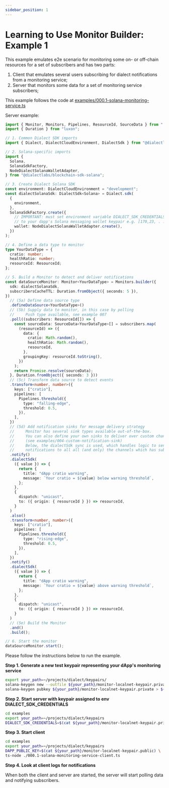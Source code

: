 ```yaml
---
sidebar_position: 1
---
```


# Learning to Use Monitor Builder: Example 1

This example emulates e2e scenario for monitoring some on- or off-chain resources for a set of subscribers and has two parts:

1. Client that emulates several users subscribing for dialect notifications from a monitoring service;
2. Server that monitors some data for a set of monitoring service subscribers;

This example follows the code at [examples/000.1-solana-monitoring-service.ts](https://github.com/dialectlabs/monitor/blob/main/examples/000.1-solana-monitoring-service.ts)

Server example:

```typescript
import { Monitor, Monitors, Pipelines, ResourceId, SourceData } from "../src";
import { Duration } from "luxon";

// 1. Common Dialect SDK imports
import { Dialect, DialectCloudEnvironment, DialectSdk } from "@dialectlabs/sdk";

// 2. Solana-specific imports
import {
  Solana,
  SolanaSdkFactory,
  NodeDialectSolanaWalletAdapter,
} from "@dialectlabs/blockchain-sdk-solana";

// 3. Create Dialect Solana SDK
const environment: DialectCloudEnvironment = "development";
const dialectSolanaSdk: DialectSdk<Solana> = Dialect.sdk(
  {
    environment,
  },
  SolanaSdkFactory.create({
    // IMPORTANT: must set environment variable DIALECT_SDK_CREDENTIALS
    // to your dapp's Solana messaging wallet keypair e.g. [170,23, . . . ,300]
    wallet: NodeDialectSolanaWalletAdapter.create(),
  })
);

// 4. Define a data type to monitor
type YourDataType = {
  cratio: number;
  healthRatio: number;
  resourceId: ResourceId;
};

// 5. Build a Monitor to detect and deliver notifications
const dataSourceMonitor: Monitor<YourDataType> = Monitors.builder({
  sdk: dialectSolanaSdk,
  subscribersCacheTTL: Duration.fromObject({ seconds: 5 }),
})
  // (5a) Define data source type
  .defineDataSource<YourDataType>()
  // (5b) Supply data to monitor, in this case by polling
  //     Push type available, see example 007
  .poll((subscribers: ResourceId[]) => {
    const sourceData: SourceData<YourDataType>[] = subscribers.map(
      (resourceId) => ({
        data: {
          cratio: Math.random(),
          healthRatio: Math.random(),
          resourceId,
        },
        groupingKey: resourceId.toString(),
      })
    );
    return Promise.resolve(sourceData);
  }, Duration.fromObject({ seconds: 3 }))
  // (5c) Transform data source to detect events
  .transform<number, number>({
    keys: ["cratio"],
    pipelines: [
      Pipelines.threshold({
        type: "falling-edge",
        threshold: 0.5,
      }),
    ],
  })
  // (5d) Add notification sinks for message delivery strategy
  //     Monitor has several sink types available out-of-the-box.
  //     You can also define your own sinks to deliver over custom channels
  //     (see examples/004-custom-notification-sink)
  //     Below, the dialectSdk sync is used, which handles logic to send
  //     notifications to all all (and only) the channels which has subscribers have enabled
  .notify()
  .dialectSdk(
    ({ value }) => {
      return {
        title: "dApp cratio warning",
        message: `Your cratio = ${value} below warning threshold`,
      };
    },
    {
      dispatch: "unicast",
      to: ({ origin: { resourceId } }) => resourceId,
    }
  )
  .also()
  .transform<number, number>({
    keys: ["cratio"],
    pipelines: [
      Pipelines.threshold({
        type: "rising-edge",
        threshold: 0.5,
      }),
    ],
  })
  .notify()
  .dialectSdk(
    ({ value }) => {
      return {
        title: "dApp cratio warning",
        message: `Your cratio = ${value} above warning threshold`,
      };
    },
    {
      dispatch: "unicast",
      to: ({ origin: { resourceId } }) => resourceId,
    }
  )
  // (5e) Build the Monitor
  .and()
  .build();

// 6. Start the monitor
dataSourceMonitor.start();
```

Please follow the instructions below to run the example.

**Step 1. Generate a new test keypair representing your dApp's monitoring service**

```bash
export your_path=~/projects/dialect/keypairs/
solana-keygen new --outfile ${your_path}/monitor-localnet-keypair.private
solana-keygen pubkey ${your_path}/monitor-localnet-keypair.private > ${your_path}/monitor-localnet-keypair.public
```

**Step 2. Start server with keypair assigned to env DIALECT_SDK_CREDENTIALS**

```bash
cd examples
export your_path=~/projects/dialect/keypairs
DIALECT_SDK_CREDENTIALS=$(cat ${your_path}/monitor-localnet-keypair.private) ts-node ./000.1-solana-monitoring-service-server.ts
```

**Step 3. Start client**

```bash
cd examples
export your_path=~/projects/dialect/keypairs
DAPP_PUBLIC_KEY=$(cat ${your_path}/monitor-localnet-keypair.public) \
ts-node ./000.1-solana-monitoring-service-client.ts
```

**Step 4. Look at client logs for notifications**

When both the client and server are started, the server will start polling data and notifying subscribers.
